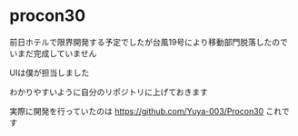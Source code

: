 # procon30

前日ホテルで限界開発する予定でしたが台風19号により移動部門脱落したのでいまだ完成していません

UIは僕が担当しました

わかりやすいように自分のリポジトリに上げておきます

実際に開発を行っていたのは https://github.com/Yuya-003/Procon30 これです

